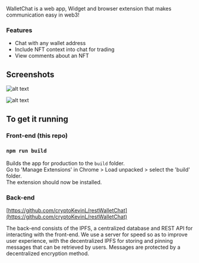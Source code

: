 WalletChat is a web app, Widget and browser extension that makes communication easy in web3!

### Features
- Chat with any wallet address
- Include NFT context into chat for trading
- View comments about an NFT

## Screenshots

![alt text](https://github.com/manapixels/walletchat/blob/main/src/images/screenshots/Browser%20Extension%20-%20Inbox%20-%20All.png?raw=true)

![alt text](https://github.com/manapixels/walletchat/blob/main/src/images/screenshots/Browser%20Extension%20-%20NFT%20Page%20-%20Comments.png?raw=true)

## To get it running

### Front-end (this repo)

### `npm run build`

Builds the app for production to the `build` folder.<br />
Go to 'Manage Extensions' in Chrome > Load unpacked > select the 'build' folder.<br />
The extension should now be installed.

### Back-end

[https://github.com/cryptoKevinL/restWalletChat](https://github.com/cryptoKevinL/restWalletChat)

The back-end consists of the IPFS, a centralized database and REST API for interacting with the front-end. We use a server for speed so as to improve user experience, with the decentralized IPFS for storing and pinning messages that can be retrieved by users. Messages are protected by a decentralized encryption method.

